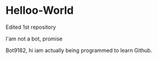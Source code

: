 # Helloo-World
Edited 1st repository

I'am not a bot, promise

Bot9182, hi iam actually being programmed to learn Github.
